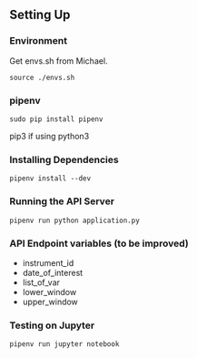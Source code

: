 ## Setting Up

### Environment
Get envs.sh from Michael.

```
source ./envs.sh
```

### pipenv
```
sudo pip install pipenv
```

pip3 if using python3

### Installing Dependencies
```
pipenv install --dev
```

### Running the API Server
```
pipenv run python application.py
```

### API Endpoint variables (to be improved)
- instrument_id
- date_of_interest
- list_of_var
- lower_window
- upper_window

### Testing on Jupyter
```
pipenv run jupyter notebook
```
